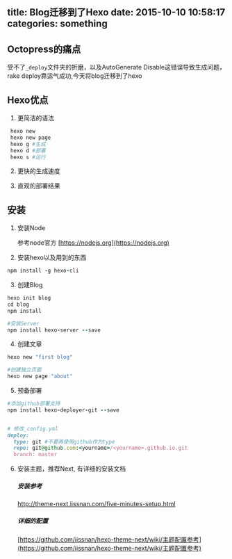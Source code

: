 title: Blog迁移到了Hexo
date: 2015-10-10 10:58:17
categories: something
---


## Octopress的痛点

受不了`_deploy`文件夹的折磨，以及AutoGenerate Disable这错误导致生成问题，rake deploy靠运气成功,今天将blog迁移到了hexo

## Hexo优点

1. 更简洁的语法
```ruby
 hexo new
 hexo new page
 hexo g #生成
 hexo d #部署
 hexo s #运行
```

2. 更快的生成速度

3. 直观的部署结果
  
## 安装

1. 安装Node  

	参考node官方 [https://nodejs.org](https://nodejs.org)


2. 安装hexo以及用到的东西  
```ruby
npm install -g hexo-cli

```

3. 创建Blog  
```ruby
hexo init blog
cd blog
npm install

#安装Server
npm install hexo-server --save

```

4. 创建文章  
```ruby
hexo new "first blog"

#创建独立页面
hexo new page "about"
```

5. 预备部署  
```ruby
#添加github部署支持
npm install hexo-deployer-git --save


# 修改_config.yml  
deploy: 
  type: git #不要再使用github作为type
  repo: git@github.com:<yourname>/<yourname>.github.io.git
  branch: master
```

6. 安装主题，推荐Next, 有详细的安装文档  

	##### 安装参考
	http://theme-next.iissnan.com/five-minutes-setup.html

	##### 详细的配置
	[https://github.com/iissnan/hexo-theme-next/wiki/主题配置参考](https://github.com/iissnan/hexo-theme-next/wiki/主题配置参考)

